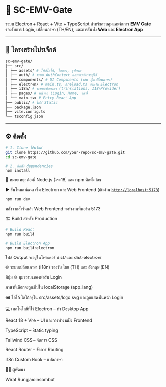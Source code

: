 # 🚪 SC-EMV-Gate

ระบบ Electron + React + Vite + TypeScript สำหรับควบคุมและจัดการ **EMV Gate**  
รองรับการ Login, เปลี่ยนภาษา (TH/EN), และการรันทั้ง **Web** และ **Electron App**

---

## 📂 โครงสร้างโปรเจ็กต์
```bash
sc-emv-gate/
├── src/
│ ├── assets/ # ไฟล์โลโก้, ไอคอน, รูปภาพ
│ ├── auth/ # ระบบ AuthContext และการจัดการผู้ใช้
│ ├── components/ # UI Components (เช่น ปุ่มเปลี่ยนภาษา)
│ ├── electron/ # main.ts, preload.ts สำหรับ Electron
│ ├── i18n/ # ระบบแปลภาษา (translations, I18nProvider)
│ ├── pages/ # หน้าจอ (Login, Home, ฯลฯ)
│ └── main.tsx # Entry React App
├── public/ # ไฟล์ Static
├── package.json
├── vite.config.ts
└── tsconfig.json
```

---

## ⚙️ ติดตั้ง

```bash
# 1. Clone โปรเจ็กต์
git clone https://github.com/your-repo/sc-emv-gate.git
cd sc-emv-gate

# 2. ติดตั้ง dependencies
npm install

```
📌 หมายเหตุ: ต้องมี Node.js (>=18) และ npm ติดตั้งก่อน

▶️ รันโหมดพัฒนา
เริ่ม Electron และ Web Frontend (เข้าผ่าน [`http://localhost:5173`](http://localhost:5173))

```bash
npm run dev
```

หลังจากสั่งรันแล้ว Web Frontend จะทำงานที่พอร์ต 5173

🏗 Build สำหรับ Production
```bash
# Build React
npm run build

# Build Electron App
npm run build:electron
```

ไฟล์ Output จะอยู่ในโฟลเดอร์ dist/ และ dist-electron/

🌐 ระบบเปลี่ยนภาษา (I18n)
รองรับ ไทย (TH) และ อังกฤษ (EN)

มีปุ่ม 🌐 มุมขวาบนของฟอร์ม Login

ภาษาที่เลือกจะถูกเก็บใน localStorage (app_lang)

🖼 โลโก้
โลโก้อยู่ใน src/assets/logo.svg และถูกแสดงในหน้า Login

💻 เทคโนโลยีที่ใช้
Electron – ทำ Desktop App

React 18 + Vite – UI และการทำงานฝั่ง Frontend

TypeScript – Static typing

Tailwind CSS – จัดการ CSS

React Router – จัดการ Routing

i18n Custom Hook – แปลภาษา

👨‍💻 ผู้พัฒนา

Wirat Rungjaroinsombut

